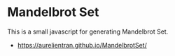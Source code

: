 # Mandelbrot Set

This is a small javascript for generating Mandelbrot Set.
* https://aurelientran.github.io/MandelbrotSet/

